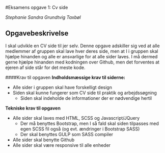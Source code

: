 #Eksamens opgave 1: Cv side

*Stephanie Sandra Grundtvig Taxbøl*

## Opgavebeskrivelse
I skal udvikle en CV side til jer selv. Denne opgave adskiller sig ved at alle medlemmer af gruppen skal lave hver deres side, men at I i gruppen skal hjælpe hinanden og alle er ansvarlige for at alle sider laves. I må dermed gerne hjælpe hinanden med kodningen over Github, men det forventes at ejeren af side står for det meste kode.

####Krav til opgaven
**Indholdsmæssige krav til siderne:**
- Alle sider i gruppen skal have forskelligt design
- Siden skal kunne fungerer som CV side til praktik og arbejdssøgning
  - Siden skal indeholde de informationer der er nødvendige hertil

**Tekniske krav til opgaven**
- Alle sider skal laves med HTML, SCSS og Javascript/JQuery
  - Der må benyttes Bootstrap, men I så fald skal siden tilpasses med egen SCSS fil også (og evt. ændringer i Bootstrap SASS)
  - Der skal benyttes GULP som SASS compiler
- Alle sider skal benytte Github
- Alle sider skal være responsive til alle enheder